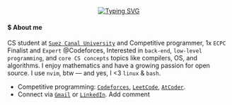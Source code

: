<p align="center"><a href="https://git.io/typing-svg"><img src="https://readme-typing-svg.demolab.com?font=Play&pause=1000&color=A2F749&center=true&vCenter=true&width=420&lines=Hi,+I'm+Ahmed+Faraj_;Obsessed+with+CP+%26+Mathematics_;Feel+free+to+explore+my+repos_;ahmed@faraj:~$+grep+%22i%3C3bash%22+readme.md_" alt="Typing SVG" /></a></p>

#### $ About me
CS student at [`Suez Canal University`](https://suez.edu.eg/ar/) and Competitive programmer, 1x `ECPC` Finalist and `Expert` @Codeforces, Interested in `back-end`, `low-level programming`, and `core CS concepts` topics like compilers, OS, and algorithms.  I enjoy mathematics and have a growing passion for open source. I use `nvim`, btw — and yes, I <3 `linux` & `bash`.
- Competitive programming: [`Codeforces`](https://codeforces.com/profile/Ahmed_Faraj), [`LeetCode`](https://leetcode.com/u/Ahmed_Faraj/), [`AtCoder`](https://atcoder.jp/users/Ahmed_Faraj).
- Connect via [`Gmail`](mailto:ahmedfrag4040@gmail.com) or [`LinkedIn`](https://www.linkedin.com/in/ahmed-faraj-cs/).
Add comment
